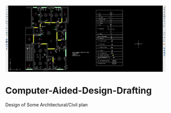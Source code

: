 ![Task](https://github.com/IshtishadAlamTishad/Computer-Aided-Design-Drafting/blob/main/2m.png)

# Computer-Aided-Design-Drafting

Design of Some Architectural/Civil plan
